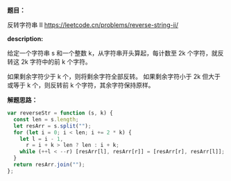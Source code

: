 **题目：**

反转字符串 II https://leetcode.cn/problems/reverse-string-ii/

**description:**

给定一个字符串 s 和一个整数 k，从字符串开头算起，每计数至 2k 个字符，就反转这 2k 字符中的前 k 个字符。

如果剩余字符少于 k 个，则将剩余字符全部反转。
如果剩余字符小于 2k 但大于或等于 k 个，则反转前 k 个字符，其余字符保持原样。

**解题思路：**

```js
var reverseStr = function (s, k) {
  const len = s.length;
  let resArr = s.split("");
  for (let i = 0; i < len; i += 2 * k) {
    let l = i - 1,
      r = i + k > len ? len : i + k;
    while (++l < --r) [resArr[l], resArr[r]] = [resArr[r], resArr[l]];
  }
  return resArr.join("");
};
```
